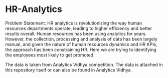 # HR-Analytics

Problem Statement:
HR analytics is revolutionising the way human resources departments operate, leading to higher efficiency and better results overall. Human resources has been using analytics for years. However, the collection, processing and analysis of data has been largely manual, and given the nature of human resources dynamics and HR KPIs, the approach has been constraining HR. Here we are trying to identifying the employees most likely to get promoted.

The data is taken from Analytics Vidhya competition. The data is attached in this repository itself or can also be found in Analytics Vidhya.
